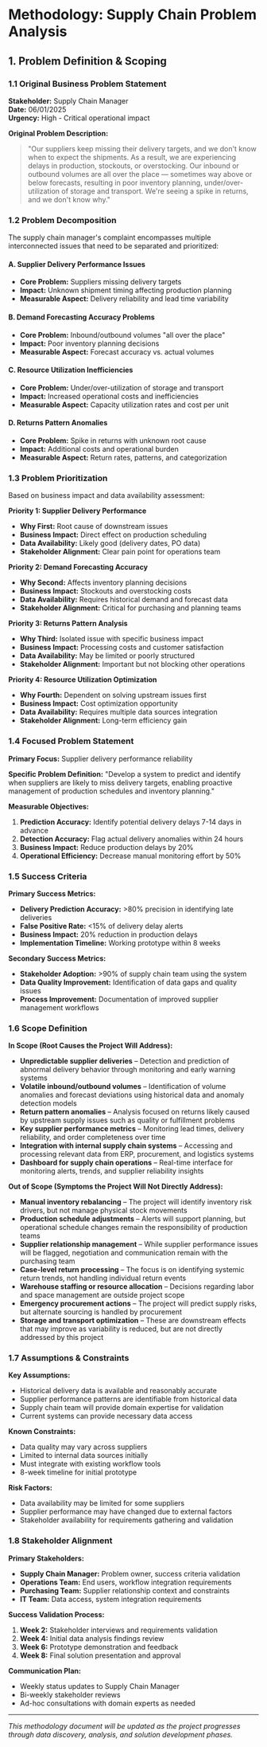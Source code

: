 # Methodology: Supply Chain Problem Analysis

## 1. Problem Definition & Scoping

### 1.1 Original Business Problem Statement

**Stakeholder:** Supply Chain Manager  
**Date:** 06/01/2025  
**Urgency:** High - Critical operational impact

**Original Problem Description:**
> "Our suppliers keep missing their delivery targets, and we don't know when to expect the shipments. As a result, we are experiencing delays in production, stockouts, or overstocking. Our inbound or outbound volumes are all over the place — sometimes way above or below forecasts, resulting in poor inventory planning, under/over-utilization of storage and transport. We're seeing a spike in returns, and we don't know why."

### 1.2 Problem Decomposition

The supply chain manager's complaint encompasses multiple interconnected issues that need to be separated and prioritized:

#### A. Supplier Delivery Performance Issues
- **Core Problem:** Suppliers missing delivery targets
- **Impact:** Unknown shipment timing affecting production planning
- **Measurable Aspect:** Delivery reliability and lead time variability

#### B. Demand Forecasting Accuracy Problems
- **Core Problem:** Inbound/outbound volumes "all over the place"
- **Impact:** Poor inventory planning decisions
- **Measurable Aspect:** Forecast accuracy vs. actual volumes

#### C. Resource Utilization Inefficiencies
- **Core Problem:** Under/over-utilization of storage and transport
- **Impact:** Increased operational costs and inefficiencies
- **Measurable Aspect:** Capacity utilization rates and cost per unit

#### D. Returns Pattern Anomalies
- **Core Problem:** Spike in returns with unknown root cause
- **Impact:** Additional costs and operational burden
- **Measurable Aspect:** Return rates, patterns, and categorization

### 1.3 Problem Prioritization

Based on business impact and data availability assessment:

**Priority 1: Supplier Delivery Performance**
- **Why First:** Root cause of downstream issues
- **Business Impact:** Direct effect on production scheduling
- **Data Availability:** Likely good (delivery dates, PO data)
- **Stakeholder Alignment:** Clear pain point for operations team

**Priority 2: Demand Forecasting Accuracy**
- **Why Second:** Affects inventory planning decisions
- **Business Impact:** Stockouts and overstocking costs
- **Data Availability:** Requires historical demand and forecast data
- **Stakeholder Alignment:** Critical for purchasing and planning teams

**Priority 3: Returns Pattern Analysis**
- **Why Third:** Isolated issue with specific business impact
- **Business Impact:** Processing costs and customer satisfaction
- **Data Availability:** May be limited or poorly structured
- **Stakeholder Alignment:** Important but not blocking other operations

**Priority 4: Resource Utilization Optimization**
- **Why Fourth:** Dependent on solving upstream issues first
- **Business Impact:** Cost optimization opportunity
- **Data Availability:** Requires multiple data sources integration
- **Stakeholder Alignment:** Long-term efficiency gain

### 1.4 Focused Problem Statement

**Primary Focus:** Supplier delivery performance reliability

**Specific Problem Definition:**
"Develop a system to predict and identify when suppliers are likely to miss delivery targets, enabling proactive management of production schedules and inventory planning."

**Measurable Objectives:**
1. **Prediction Accuracy:** Identify potential delivery delays 7-14 days in advance
2. **Detection Accuracy:** Flag actual delivery anomalies within 24 hours
3. **Business Impact:** Reduce production delays by 20%
4. **Operational Efficiency:** Decrease manual monitoring effort by 50%

### 1.5 Success Criteria

**Primary Success Metrics:**
- **Delivery Prediction Accuracy:** >80% precision in identifying late deliveries
- **False Positive Rate:** <15% of delivery delay alerts
- **Business Impact:** 20% reduction in production delays
- **Implementation Timeline:** Working prototype within 8 weeks

**Secondary Success Metrics:**
- **Stakeholder Adoption:** >90% of supply chain team using the system
- **Data Quality Improvement:** Identification of data gaps and quality issues
- **Process Improvement:** Documentation of improved supplier management workflows

### 1.6 Scope Definition

**In Scope (Root Causes the Project Will Address):**
- **Unpredictable supplier deliveries** – Detection and prediction of abnormal delivery behavior through monitoring and early warning systems  
- **Volatile inbound/outbound volumes** – Identification of volume anomalies and forecast deviations using historical data and anomaly detection models  
- **Return pattern anomalies** – Analysis focused on returns likely caused by upstream supply issues such as quality or fulfillment problems  
- **Key supplier performance metrics** – Monitoring lead times, delivery reliability, and order completeness over time  
- **Integration with internal supply chain systems** – Accessing and processing relevant data from ERP, procurement, and logistics systems  
- **Dashboard for supply chain operations** – Real-time interface for monitoring alerts, trends, and supplier reliability insights  

**Out of Scope (Symptoms the Project Will Not Directly Address):**
- **Manual inventory rebalancing** – The project will identify inventory risk drivers, but not manage physical stock movements  
- **Production schedule adjustments** – Alerts will support planning, but operational schedule changes remain the responsibility of production teams  
- **Supplier relationship management** – While supplier performance issues will be flagged, negotiation and communication remain with the purchasing team  
- **Case-level return processing** – The focus is on identifying systemic return trends, not handling individual return events  
- **Warehouse staffing or resource allocation** – Decisions regarding labor and space management are outside project scope  
- **Emergency procurement actions** – The project will predict supply risks, but alternate sourcing is handled by procurement  
- **Storage and transport optimization** – These are downstream effects that may improve as variability is reduced, but are not directly addressed by this project  

### 1.7 Assumptions & Constraints

**Key Assumptions:**
- Historical delivery data is available and reasonably accurate
- Supplier performance patterns are identifiable from historical data
- Supply chain team will provide domain expertise for validation
- Current systems can provide necessary data access

**Known Constraints:**
- Data quality may vary across suppliers
- Limited to internal data sources initially
- Must integrate with existing workflow tools
- 8-week timeline for initial prototype

**Risk Factors:**
- Data availability may be limited for some suppliers
- Supplier performance may have changed due to external factors
- Stakeholder availability for requirements gathering and validation

### 1.8 Stakeholder Alignment

**Primary Stakeholders:**
- **Supply Chain Manager:** Problem owner, success criteria validation
- **Operations Team:** End users, workflow integration requirements
- **Purchasing Team:** Supplier relationship context and constraints
- **IT Team:** Data access, system integration requirements

**Success Validation Process:**
1. **Week 2:** Stakeholder interviews and requirements validation
2. **Week 4:** Initial data analysis findings review
3. **Week 6:** Prototype demonstration and feedback
4. **Week 8:** Final solution presentation and approval

**Communication Plan:**
- Weekly status updates to Supply Chain Manager
- Bi-weekly stakeholder reviews
- Ad-hoc consultations with domain experts as needed

---

*This methodology document will be updated as the project progresses through data discovery, analysis, and solution development phases.*
